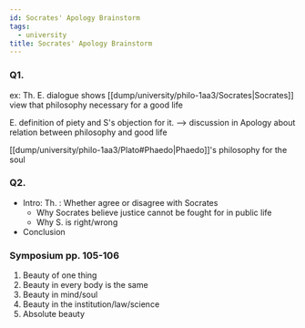 ```yaml
---
id: Socrates' Apology Brainstorm
tags:
  - university
title: Socrates' Apology Brainstorm
---
```

### Q1.

ex: Th. 
E. dialogue shows [[dump/university/philo-1aa3/Socrates|Socrates]] view that philosophy necessary for a good life

E. definition of piety and S's objection for it. --> discussion in Apology about relation between philosophy and good life

[[dump/university/philo-1aa3/Plato#Phaedo|Phaedo]]'s philosophy for the soul


### Q2.

- Intro: Th. : Whether agree or disagree with Socrates
	* Why Socrates believe justice cannot be fought for in public life
	* Why S. is right/wrong
- Conclusion

### Symposium pp. 105-106

1. Beauty of one thing
2. Beauty in every body is the same
3. Beauty in mind/soul
4. Beauty in the institution/law/science 
5. Absolute beauty
